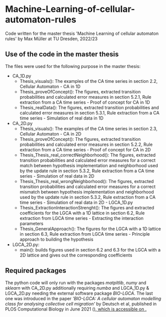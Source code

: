 # Machine-Learning-of-cellular-automaton-rules
Code written for the master thesis 'Machine Learning of cellular automaton rules' by Max Müller at TU Dresden, 2022/23

## Use of the code in the master thesis
The files were used for the following purpose in the master thesis:
- CA_1D.py
  - Thesis_visuals(): The examples of the CA time series in section 2.2, Cellular Automaton - CA in 1D
  - Thesis_proveOfConcept(): The figures, extracted transition probabilities and calculated error measures in section 5.2.1, Rule extraction from a CA time series - Proof of concept for CA in 1D 
  - Thesis_realData(): The figures, extracted transition probabilities and calculated error measures in section 5.3.1, Rule extraction from a CA time series - Simulation of real data in 1D 
- CA_2D.py 
  - Thesis_visuals(): The examples of the CA time series in section 2.3, Cellular Automaton - CA in 2D
  - Thesis_proveOfConcept(): The figures, extracted transition probabilities and calculated error measures in section 5.2.2, Rule extraction from a CA time series - Proof of concept for CA in 2D 
  - Thesis_Thesis_real_correctNeighborhood(): The figures, extracted transition probabilities and calculated error measures for a correct match between hypothesis implementation and neighborhood used by the update rule in section 5.3.2, Rule extraction from a CA time series - Simulation of real data in 2D
  - Thesis_Thesis_real_wrongNeighborhood(): The figures, extracted transition probabilities and calculated error measures for a correct mismatch between hypothesis implementation and neighborhood used by the update rule in section 5.3.2, Rule extraction from a CA time series - Simulation of real data in 2D  - LGCA_1D.py
  - Thesis_ExtractionInteractionStrenght(): The figures and extracted coefficients for the LGCA with a 1D lattice in section 6.2, Rule extraction from LGCA time series - Extracting the interaction parameters 
  - Thesis_GeneralApproach(): The figures for the LGCA with a 1D lattice in section 6.3, Rule extraction from LGCA time series - Principle approach to building the hypothesis 
- LGCA_2D.py:
  - main(): builds figures used in section 6.2 and 6.3 for the LGCA with a 2D lattice and gives out the corresponding coefficients 
  
## Required packages
The python code will only run with the packages *matpltlib*, *numy* and *sklearn* with CA_2D.py additionally requiring *numba* and LGCA_1D.py & LGCA_2D.py needing the external software package *BIO-LGCA*. The last one was introduced in the paper *'BIO-LGCA: A cellular automaton modelling class for analysing collective cell migration'* by Deutsch et al, published in PLOS Computational Biology in June 2021 (<a href=https://doi.org/10.1371/journal.pcbi.1009066>), which is accessible on <a href=https://github.com/sisyga/BIO-LGCA>.
